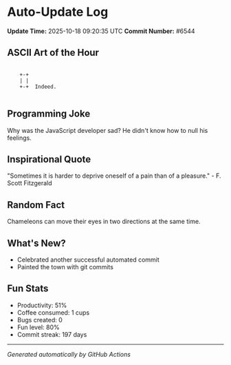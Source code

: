 # Auto-Update Log
**Update Time:** 2025-10-18 09:20:35 UTC
**Commit Number:** #6544

## ASCII Art of the Hour
```

    +-+
    | |
    +-+  Indeed.
        
```

## Programming Joke
Why was the JavaScript developer sad? He didn't know how to null his feelings.

## Inspirational Quote
"Sometimes it is harder to deprive oneself of a pain than of a pleasure." - F. Scott Fitzgerald

## Random Fact
Chameleons can move their eyes in two directions at the same time.

## What's New?
- Celebrated another successful automated commit
- Painted the town with git commits

## Fun Stats
- Productivity: 51%
- Coffee consumed: 1 cups
- Bugs created: 0
- Fun level: 80%
- Commit streak: 197 days

---
*Generated automatically by GitHub Actions*

